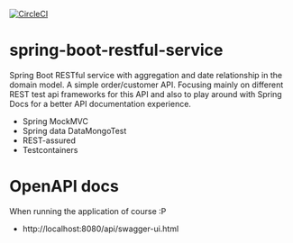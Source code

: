 [![CircleCI](https://circleci.com/gh/mangila/spring-boot-restful-service/tree/master.svg?style=svg)](https://circleci.com/gh/mangila/spring-boot-restful-service/tree/master)

# spring-boot-restful-service
Spring Boot RESTful service with aggregation and date relationship in the domain model. A simple order/customer API.
Focusing mainly on different REST test api frameworks for this API and also to play around with Spring Docs for a better API documentation experience.

* Spring MockMVC
* Spring data DataMongoTest
* REST-assured
* Testcontainers

# OpenAPI docs
When running the application of course :P
* http://localhost:8080/api/swagger-ui.html
